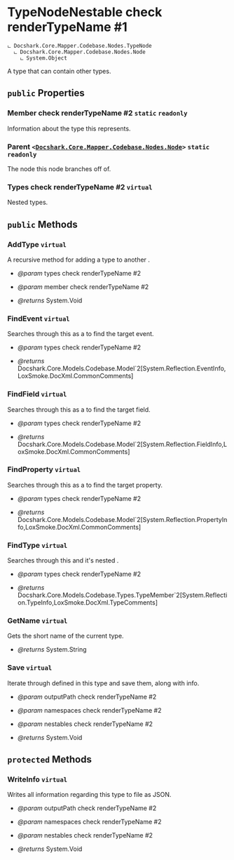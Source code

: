 # TypeNodeNestable check renderTypeName #1

```
ட Docshark.Core.Mapper.Codebase.Nodes.TypeNode
  ட Docshark.Core.Mapper.Codebase.Nodes.Node
    ட System.Object
```

A type that can contain other types.

## `public` Properties

### Member check renderTypeName #2 `static` `readonly`

Information about the type this <see cref="T:Docshark.Core.Mapper.Codebase.Nodes.TypeNode" /> represents.

### Parent <code><<a href="./Node.md">Docshark.Core.Mapper.Codebase.Nodes.Node</a>></code> `static` `readonly`

The node this node branches off of.

### Types check renderTypeName #2 `virtual`

Nested types.



## `public` Methods

### AddType `virtual`

A recursive method for adding a type to another <see cref="T:Docshark.Core.Mapper.Codebase.Nodes.TypeNodeNestable" />.

- *@param* types check renderTypeName #2
- *@param* member check renderTypeName #2

- *@returns* System.Void

### FindEvent `virtual`

Searches through this <see cref="P:Docshark.Core.Mapper.Codebase.Nodes.TypeNode.Member" /> as a <see cref="T:Docshark.Core.Models.Codebase.Types.IMemberContainable" /> to find the target event.

- *@param* types check renderTypeName #2

- *@returns* Docshark.Core.Models.Codebase.Model`2[System.Reflection.EventInfo,LoxSmoke.DocXml.CommonComments]

### FindField `virtual`

Searches through this <see cref="P:Docshark.Core.Mapper.Codebase.Nodes.TypeNode.Member" /> as a <see cref="T:Docshark.Core.Models.Codebase.IFieldable" /> to find the target field.

- *@param* types check renderTypeName #2

- *@returns* Docshark.Core.Models.Codebase.Model`2[System.Reflection.FieldInfo,LoxSmoke.DocXml.CommonComments]

### FindProperty `virtual`

Searches through this <see cref="P:Docshark.Core.Mapper.Codebase.Nodes.TypeNode.Member" /> as a <see cref="T:Docshark.Core.Models.Codebase.Types.IMemberContainable" /> to find the target property.

- *@param* types check renderTypeName #2

- *@returns* Docshark.Core.Models.Codebase.Model`2[System.Reflection.PropertyInfo,LoxSmoke.DocXml.CommonComments]

### FindType `virtual`

Searches through this <see cref="T:Docshark.Core.Mapper.Codebase.Nodes.TypeNodeNestable" /> and it's nested <see cref="P:Docshark.Core.Mapper.Codebase.Nodes.TypeNodeNestable.Types" />.

- *@param* types check renderTypeName #2

- *@returns* Docshark.Core.Models.Codebase.Types.TypeMember`2[System.Reflection.TypeInfo,LoxSmoke.DocXml.TypeComments]

### GetName `virtual`

Gets the short name of the current type.

- *@returns* System.String

### Save `virtual`

Iterate through <see cref="P:Docshark.Core.Mapper.Codebase.Nodes.TypeNodeNestable.Types" /> defined in this type and save them, along with
<see cref="T:Docshark.Core.Mapper.Codebase.Nodes.TypeNodeNestable" /> info.

- *@param* outputPath check renderTypeName #2
- *@param* namespaces check renderTypeName #2
- *@param* nestables check renderTypeName #2

- *@returns* System.Void

## `protected` Methods

### WriteInfo `virtual`

Writes all information regarding this type to file as JSON.

- *@param* outputPath check renderTypeName #2
- *@param* namespaces check renderTypeName #2
- *@param* nestables check renderTypeName #2

- *@returns* System.Void